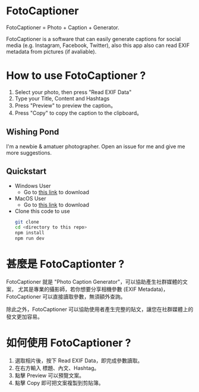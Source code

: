 # FotoCaptioner

FotoCaptioner = Photo + Caption + Generator.

FotoCaptioner is a software that can easily generate captions for social media (e.g. Instagram, Facebook, Twitter), 
also this app also can read EXIF metadata from pictures (if avaliable).

# How to use FotoCaptioner ?

1. Select your photo, then press "Read EXIF Data"
2. Type your Title, Content and Hashtags
3. Press "Preview" to preview the caption。
4. Press "Copy" to copy the caption to the clipboard。

## Wishing Pond 

I'm a newbie & amatuer photographer.
Open an issue for me and give me more suggestions.

## Quickstart

+ Windows User
  + Go to [this link](https://github.com/rockleona/fotocaptioner/releases/tag/v0.1) to download
+ MacOS User
  + Go to [this link](https://github.com/rockleona/fotocaptioner/releases/tag/v0.1) to download
+ Clone this code to use
  ```sh
  git clone 
  cd <directory to this repo>
  npm install 
  npm run dev
  ```

# 甚麼是 FotoCaptionter ?

FotoCaptioner 就是 "Photo Caption Generator"，可以協助產生社群媒體的文案，
尤其是專業的攝影師，若你想要分享相機參數 (EXIF Metadata)，FotoCaptioner 可以直接讀取參數，無須額外查詢。

除此之外，FotoCaptioner 可以協助使用者產生完整的貼文，讓您在社群媒體上的發文更加容易。

# 如何使用 FotoCaptioner ?

1. 選取相片後，按下 Read EXIF Data，即完成參數讀取。
2. 在右方輸入 標題、內文、Hashtag。
3. 點擊 Preview 可以預覽文案。
4. 點擊 Copy 即可把文案複製到剪貼簿。
